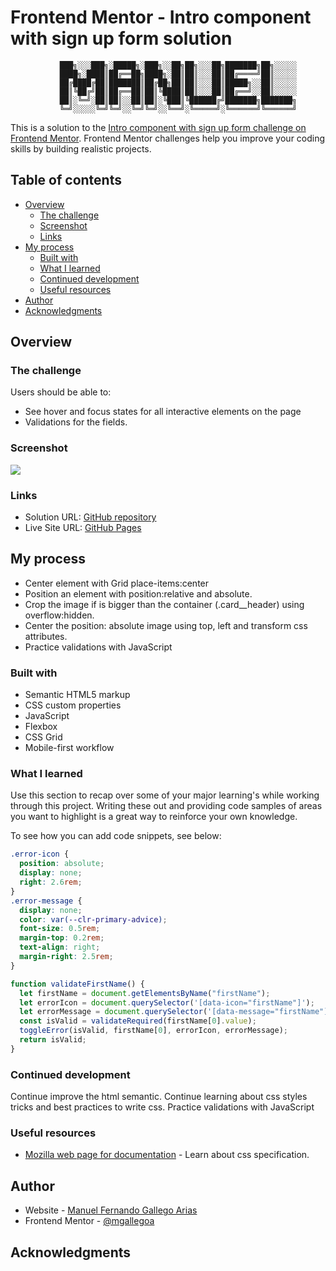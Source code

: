 # Frontend Mentor - Intro component with sign up form solution

               ███╗░░░███╗░█████╗░███╗░░██╗██╗░░░██╗███████╗██╗░░░░░
               ████╗░████║██╔══██╗████╗░██║██║░░░██║██╔════╝██║░░░░░
               ██╔████╔██║███████║██╔██╗██║██║░░░██║█████╗░░██║░░░░░
               ██║╚██╔╝██║██╔══██║██║╚████║██║░░░██║██╔══╝░░██║░░░░░
               ██║░╚═╝░██║██║░░██║██║░╚███║╚██████╔╝███████╗███████╗
               ╚═╝░░░░░╚═╝╚═╝░░╚═╝╚═╝░░╚══╝░╚═════╝░╚══════╝╚══════╝

This is a solution to the [Intro component with sign up form challenge on Frontend Mentor](https://www.frontendmentor.io/challenges/intro-component-with-signup-form-5cf91bd49edda32581d28fd1). Frontend Mentor challenges help you improve your coding skills by building realistic projects.

## Table of contents

- [Overview](#overview)
  - [The challenge](#the-challenge)
  - [Screenshot](#screenshot)
  - [Links](#links)
- [My process](#my-process)
  - [Built with](#built-with)
  - [What I learned](#what-i-learned)
  - [Continued development](#continued-development)
  - [Useful resources](#useful-resources)
- [Author](#author)
- [Acknowledgments](#acknowledgments)

## Overview

### The challenge

Users should be able to:

- See hover and focus states for all interactive elements on the page
- Validations for the fields.

### Screenshot

![](./screenshot.jpg)

### Links

- Solution URL: [GitHub repository](https://github.com/mgallegoa/mgallegoa.github.io/tree/main/fem/5_N_intro-component-with-signup-form-master)
- Live Site URL: [GitHub Pages](https://mgallegoa.github.io/fem/5_N_intro-component-with-signup-form-master/index.html)

## My process

- Center element with Grid place-items:center
- Position an element with position:relative and absolute.
- Crop the image if is bigger than the container (.card\_\_header) using overflow:hidden.
- Center the position: absolute image using top, left and transform css attributes.
- Practice validations with JavaScript

### Built with

- Semantic HTML5 markup
- CSS custom properties
- JavaScript
- Flexbox
- CSS Grid
- Mobile-first workflow

### What I learned

Use this section to recap over some of your major learning's while working through this project. Writing these out and providing code samples of areas you want to highlight is a great way to reinforce your own knowledge.

To see how you can add code snippets, see below:

```css
.error-icon {
  position: absolute;
  display: none;
  right: 2.6rem;
}
.error-message {
  display: none;
  color: var(--clr-primary-advice);
  font-size: 0.5rem;
  margin-top: 0.2rem;
  text-align: right;
  margin-right: 2.5rem;
}
```

```JavaScript
function validateFirstName() {
  let firstName = document.getElementsByName("firstName");
  let errorIcon = document.querySelector('[data-icon="firstName"]');
  let errorMessage = document.querySelector('[data-message="firstName"]');
  const isValid = validateRequired(firstName[0].value);
  toggleError(isValid, firstName[0], errorIcon, errorMessage);
  return isValid;
}
```

### Continued development

Continue improve the html semantic.
Continue learning about css styles tricks and best practices to write css.
Practice validations with JavaScript

### Useful resources

- [Mozilla web page for documentation](https://developer.mozilla.org/en-US/docs/Web/CSS/font-style) - Learn about css specification.

## Author

- Website - [Manuel Fernando Gallego Arias](https://mgallegoa.github.io/)
- Frontend Mentor - [@mgallegoa](https://www.frontendmentor.io/profile/mgallegoa)

## Acknowledgments
